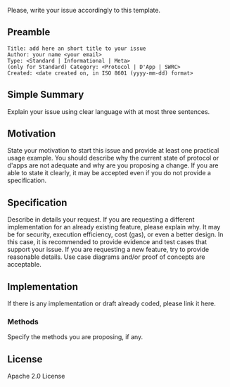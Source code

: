 Please, write your issue accordingly to this template.

## Preamble

    Title: add here an short title to your issue
    Author: your name <your email>
    Type: <Standard | Informational | Meta>
    (only for Standard) Category: <Protocol | D'App | SWRC>
    Created: <date created on, in ISO 8601 (yyyy-mm-dd) format>

## Simple Summary

Explain your issue using clear language with at most three sentences.

## Motivation

State your motivation to start this issue and provide at least one practical usage example. You should describe why the current state of protocol or d'apps are not adequate and why are you proposing a change. If you are able to state it clearly, it may be accepted even if you do not provide a specification.

## Specification

Describe in details your request. If you are requesting a different implementation for an already existing feature, please explain why. It may be for security, execution efficiency, cost (gas), or even a better design. In this case, it is recommended to  provide evidence and test cases that support your issue. If you are requesting a new feature, try to provide reasonable details. Use case diagrams and/or proof of concepts are acceptable.

## Implementation

If there is any implementation or draft already coded, please link it here.

### Methods

Specify the methods you are proposing, if any.

## License
Apache 2.0 License
